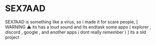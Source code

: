 # SEX7AAD
SEX7AAD is something like a virus, so i made it for scare people, [ WARNING ⚠ its has a loud sound and its endtask some apps ( explorer , discord , google , and another apps i dont really remember ) ] its a old project
